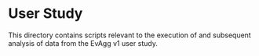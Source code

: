 # User Study

This directory contains scripts relevant to the execution of and subsequent analysis of data from the EvAgg v1 user 
study.